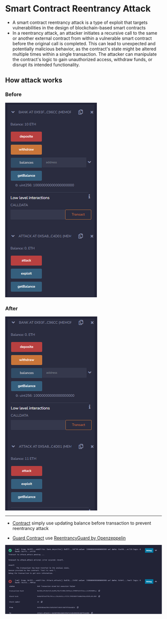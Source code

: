 # Smart Contract Reentrancy Attack
- A smart contract reentrancy attack is a type of exploit that targets vulnerabilities in the design of blockchain-based smart contracts
- In a reentrancy attack, an attacker initiates a recursive call to the same or another external contract from within a vulnerable smart contract before the original call is completed. This can lead to unexpected and potentially malicious behavior, as the contract's state might be altered multiple times within a single transaction. The attacker can manipulate the contract's logic to gain unauthorized access, withdraw funds, or disrupt its intended functionality.

## How attack works
### Before
<img src="img/before.PNG">

### After
<img src="img/after.PNG">

<hr/>

- <a href="Contract.sol">Contract</a> simply use updating balance before transaction to prevent reentrancy attack

- <a href="GuardContract.sol">Guard Contract</a> use <a href="https://github.com/OpenZeppelin/openzeppelin-contracts/blob/master/contracts/utils/ReentrancyGuard.sol">ReentrancyGuard by Openzeppelin</a>

<img src="img/guard.PNG">
